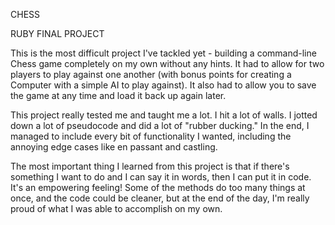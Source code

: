 CHESS

RUBY FINAL PROJECT

This is the most difficult project I've tackled yet - building a command-line Chess game completely on my own without any hints. It had to allow for two players to play against one another (with bonus points for creating a Computer with a simple AI to play against). It also had to allow you to save the game at any time and load it back up again later.

This project really tested me and taught me a lot. I hit a lot of walls. I jotted down a lot of pseudocode and did a lot of "rubber ducking." In the end, I managed to include every bit of functionality I wanted, including the annoying edge cases like en passant and castling.

The most important thing I learned from this project is that if there's something I want to do and I can say it in words, then I can put it in code. It's an empowering feeling! Some of the methods do too many things at once, and the code could be cleaner, but at the end of the day, I'm really proud of what I was able to accomplish on my own.